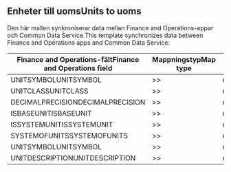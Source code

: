 ## <a name="units-to-uoms"></a><span data-ttu-id="dd28b-101">Enheter till uoms</span><span class="sxs-lookup"><span data-stu-id="dd28b-101">Units to uoms</span></span>

<span data-ttu-id="dd28b-102">Den här mallen synkroniserar data mellan Finance and Operations-appar och Common Data Service.</span><span class="sxs-lookup"><span data-stu-id="dd28b-102">This template synchronizes data between Finance and Operations apps and Common Data Service.</span></span>

<span data-ttu-id="dd28b-103">Finance and Operations-fält</span><span class="sxs-lookup"><span data-stu-id="dd28b-103">Finance and Operations field</span></span> | <span data-ttu-id="dd28b-104">Mappningstyp</span><span class="sxs-lookup"><span data-stu-id="dd28b-104">Map type</span></span> | <span data-ttu-id="dd28b-105">Övriga Dynamics 365-fält</span><span class="sxs-lookup"><span data-stu-id="dd28b-105">Other Dynamics 365 field</span></span> | <span data-ttu-id="dd28b-106">Standardvärde</span><span class="sxs-lookup"><span data-stu-id="dd28b-106">Default value</span></span>
---|---|---|---
<span data-ttu-id="dd28b-107">UNITSYMBOL</span><span class="sxs-lookup"><span data-stu-id="dd28b-107">UNITSYMBOL</span></span> | >> | <span data-ttu-id="dd28b-108">msdyn_symbol</span><span class="sxs-lookup"><span data-stu-id="dd28b-108">msdyn_symbol</span></span> | 
<span data-ttu-id="dd28b-109">UNITCLASS</span><span class="sxs-lookup"><span data-stu-id="dd28b-109">UNITCLASS</span></span> | >> | <span data-ttu-id="dd28b-110">msdyn_externalunitclassname</span><span class="sxs-lookup"><span data-stu-id="dd28b-110">msdyn_externalunitclassname</span></span> | 
<span data-ttu-id="dd28b-111">DECIMALPRECISION</span><span class="sxs-lookup"><span data-stu-id="dd28b-111">DECIMALPRECISION</span></span> | >> | <span data-ttu-id="dd28b-112">msdyn_decimalprecision</span><span class="sxs-lookup"><span data-stu-id="dd28b-112">msdyn_decimalprecision</span></span> | 
<span data-ttu-id="dd28b-113">ISBASEUNIT</span><span class="sxs-lookup"><span data-stu-id="dd28b-113">ISBASEUNIT</span></span> | >> | <span data-ttu-id="dd28b-114">msdyn_isbaseunit</span><span class="sxs-lookup"><span data-stu-id="dd28b-114">msdyn_isbaseunit</span></span> | 
<span data-ttu-id="dd28b-115">ISSYSTEMUNIT</span><span class="sxs-lookup"><span data-stu-id="dd28b-115">ISSYSTEMUNIT</span></span> | >> | <span data-ttu-id="dd28b-116">msdyn_issystemunit</span><span class="sxs-lookup"><span data-stu-id="dd28b-116">msdyn_issystemunit</span></span> | 
<span data-ttu-id="dd28b-117">SYSTEMOFUNITS</span><span class="sxs-lookup"><span data-stu-id="dd28b-117">SYSTEMOFUNITS</span></span> | >> | <span data-ttu-id="dd28b-118">msdyn_systemofunits</span><span class="sxs-lookup"><span data-stu-id="dd28b-118">msdyn_systemofunits</span></span> | 
<span data-ttu-id="dd28b-119">UNITSYMBOL</span><span class="sxs-lookup"><span data-stu-id="dd28b-119">UNITSYMBOL</span></span> | >> | <span data-ttu-id="dd28b-120">name</span><span class="sxs-lookup"><span data-stu-id="dd28b-120">name</span></span> | 
<span data-ttu-id="dd28b-121">UNITDESCRIPTION</span><span class="sxs-lookup"><span data-stu-id="dd28b-121">UNITDESCRIPTION</span></span> | >> | <span data-ttu-id="dd28b-122">msdyn_description</span><span class="sxs-lookup"><span data-stu-id="dd28b-122">msdyn_description</span></span> | 
